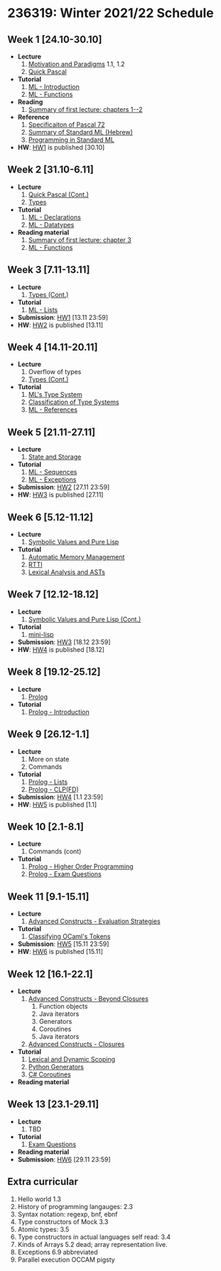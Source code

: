 # 236319: Winter 2021/22 Schedule

## Week 1 \[24.10-30.10\]
- **Lecture**
   1. [Motivation and Paradigms](Lectures/introduction.md) 1.1, 1.2
   2. [Quick Pascal](Lectures/Introduction/pascal.md)
- **Tutorial**
   1. [ML - Introduction](Tutorials/sml/introduction.md)
   2. [ML - Functions](Tutorials/sml/functions.md)
- **Reading**
   1. [Summary of first lecture: chapters 1--2](https://docs.google.com/document/d/1LNSWwi2VYPrOcNPdQ3YvXhFfZtg_r4D6SH9adcFAIK4/edit?usp=sharing)
- **Reference**
   1. [Specificaiton of Pascal 72](PascalReport.pdf)
   2. [Summary of Standard ML (Hebrew)](https://drive.google.com/file/d/0B3645jTHku6WZm4zeEJxSzRTMU0/view?usp=sharing&resourcekey=0-bLE_IX7sWV2H21phV4i6Vw)
   3. [Programming in Standard ML](https://drive.google.com/file/d/0B8_AnUZwVFgoTEpaM1VOWXY5NWs/view?usp=sharing&resourcekey=0-wsdSa5CtgDEwdDZZ4KNY6w)
- **HW**: [HW1](hw/1.md) is published \[30.10\]

## Week 2 \[31.10-6.11\]
- **Lecture**
   1. [Quick Pascal (Cont.)](?)
   2. [Types](?)
- **Tutorial**
   1. [ML - Declarations](Tutorials/sml/declarations.md)
   2. [ML - Datatypes](Tutorials/sml/datatypes.md)
- **Reading material**
   1. [Summary of first lecture: chapter 3](https://docs.google.com/document/d/1LNSWwi2VYPrOcNPdQ3YvXhFfZtg_r4D6SH9adcFAIK4/edit?usp=sharing)
   2. [ML - Functions](Tutorials/sml/functions.md)
## Week 3 \[7.11-13.11\]
- **Lecture**
   1. [Types (Cont.)](?)
- **Tutorial**
   1. [ML - Lists](Tutorials/sml/lists.md)
- **Submission**: [HW1](hw/1.md) \[13.11 23:59\]
- **HW**: [HW2](hw/2.md) is published \[13.11\]

## Week 4 \[14.11-20.11\]
- **Lecture**
   1. Overflow of types
   2. [Types (Cont.)](?)
- **Tutorial**
   1. [ML's Type System](Tutorials/theory/ml-type-system.md)
   2. [Classification of Type Systems](Tutorials/theory/type-system-classification.md)
   3. [ML - References](Tutorials/sml/refs.md)

## Week 5 \[21.11-27.11\]
- **Lecture**
   1. [State and Storage](?)
- **Tutorial**
   1. [ML - Sequences](Tutorials/sml/sequences.md)
   2. [ML - Exceptions](Tutorials/sml/exceptions.md)
- **Submission**: [HW2](hw/2.md) \[27.11 23:59\]
- **HW**: [HW3](hw/3.md) is published \[27.11\]

## Week 6 \[5.12-11.12\]
- **Lecture**
   1. [Symbolic Values and Pure Lisp](?)
- **Tutorial**
   1. [Automatic Memory Management](Tutorials/theory/automatic-memory-management.md)
   2. [RTTI](Tutorials/theory/rtti.md)
   3. [Lexical Analysis and ASTs](Tutorials/theory/lexical-analysis.md)

## Week 7 \[12.12-18.12\]
- **Lecture**
   1. [Symbolic Values and Pure Lisp (Cont.)](?)
- **Tutorial**
   1. [mini-lisp](Tutorials/theory/mini-lisp.md)
- **Submission**: [HW3](hw/3.md) \[18.12 23:59\]
- **HW**: [HW4](hw/4.md) is published \[18.12\]

## Week 8 \[19.12-25.12\]
- **Lecture**
   1. [Prolog](?)
- **Tutorial**
   1. [Prolog - Introduction](Tutorials/prolog/introduction.md)

## Week 9 \[26.12-1.1\]
- **Lecture**
   1. More on state
   2. Commands
- **Tutorial**
   1. [Prolog - Lists](Tutorials/prolog/lists.md)
   2. [Prolog - CLP(FD)](Tutorials/prolog/clp.md)
- **Submission**: [HW4](hw/4.md) \[1.1 23:59\]
- **HW**: [HW5](hw/5.md) is published \[1.1\]

## Week 10 \[2.1-8.1\]
- **Lecture**
   1. Commands (cont)
- **Tutorial**
   1. [Prolog - Higher Order Programming](Tutorials/prolog/higher-order.md)
   2. [Prolog - Exam Questions](Tutorials/prolog/exam-questions.md)

## Week 11 \[9.1-15.11\]
- **Lecture**
   1. [Advanced Constructs - Evaluation Strategies](?)
- **Tutorial**
   1. [Classifying OCaml's Tokens](Tutorials/theory/ocaml-tokens-classification.md)
- **Submission**: [HW5](hw/5.md) \[15.11 23:59\]
- **HW**: [HW6](hw/6.md) is published \[15.11\]

## Week 12 \[16.1-22.1\]
- **Lecture**
   1. [Advanced Constructs - Beyond Closures](?)
      1. Function objects 
      2. Java iterators
      3. Generators
      4. Coroutines
      5. Java iterators
   2. [Advanced Constructs - Closures](?)
- **Tutorial**
   1. [Lexical and Dynamic Scoping](Tutorials/theory/scoping.md)
   2. [Python Generators](Tutorials/theory/python-generators.md)
   3. [C# Coroutines](Tutorials/theory/csharp-coroutines.md)
- **Reading material**

## Week 13 \[23.1-29.11\]
- **Lecture**
   1. TBD
- **Tutorial**
   1. [Exam Questions](?.md)
- **Reading material**
- **Submission**: [HW6](hw/6.md) \[29.11 23:59\]

## Extra curricular

1. Hello world 1.3
2. History of programming langauges: 2.3
3. Syntax notation: regexp, bnf, ebnf
4. Type constructors of Mock 3.3
5. Atomic types: 3.5
6. Type constructors in actual languages self read: 3.4
7. Kinds of Arrays 5.2 dead; array representation live.
8. Exceptions 6.9 abbreviated
9. Parallel execution OCCAM pigsty
